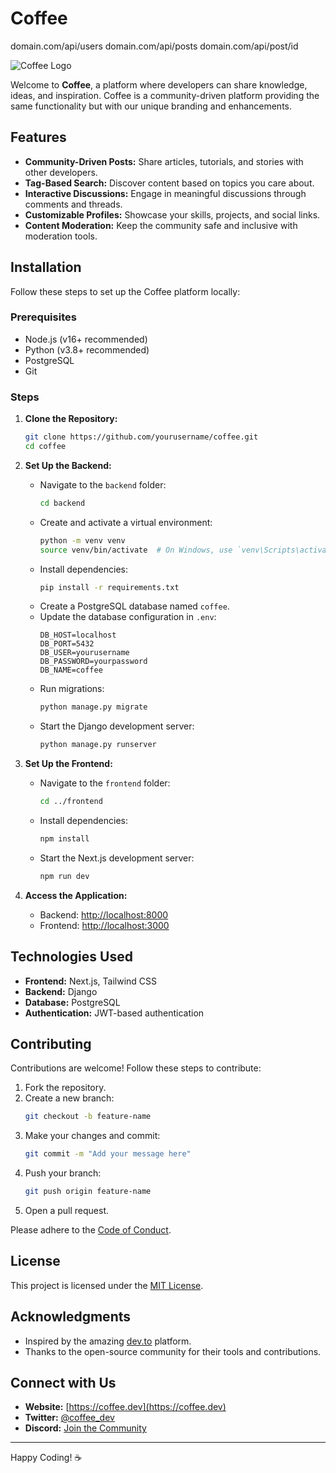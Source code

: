 # Coffee
domain.com/api/users
domain.com/api/posts
domain.com/api/post/id


![Coffee Logo](https://via.placeholder.com/200x80?text=Coffee)

Welcome to **Coffee**, a platform where developers can share knowledge, ideas, and inspiration. Coffee is a community-driven platform providing the same functionality but with our unique branding and enhancements.

## Features

- **Community-Driven Posts:** Share articles, tutorials, and stories with other developers.
- **Tag-Based Search:** Discover content based on topics you care about.
- **Interactive Discussions:** Engage in meaningful discussions through comments and threads.
- **Customizable Profiles:** Showcase your skills, projects, and social links.
- **Content Moderation:** Keep the community safe and inclusive with moderation tools.

## Installation

Follow these steps to set up the Coffee platform locally:

### Prerequisites

- Node.js (v16+ recommended)
- Python (v3.8+ recommended)
- PostgreSQL
- Git

### Steps

1. **Clone the Repository:**
   ```bash
   git clone https://github.com/yourusername/coffee.git
   cd coffee
   ```

2. **Set Up the Backend:**
   - Navigate to the `backend` folder:
     ```bash
     cd backend
     ```
   - Create and activate a virtual environment:
     ```bash
     python -m venv venv
     source venv/bin/activate  # On Windows, use `venv\Scripts\activate`
     ```
   - Install dependencies:
     ```bash
     pip install -r requirements.txt
     ```
   - Create a PostgreSQL database named `coffee`.
   - Update the database configuration in `.env`:
     ```
     DB_HOST=localhost
     DB_PORT=5432
     DB_USER=yourusername
     DB_PASSWORD=yourpassword
     DB_NAME=coffee
     ```
   - Run migrations:
     ```bash
     python manage.py migrate
     ```
   - Start the Django development server:
     ```bash
     python manage.py runserver
     ```

3. **Set Up the Frontend:**
   - Navigate to the `frontend` folder:
     ```bash
     cd ../frontend
     ```
   - Install dependencies:
     ```bash
     npm install
     ```
   - Start the Next.js development server:
     ```bash
     npm run dev
     ```

4. **Access the Application:**
   - Backend: [http://localhost:8000](http://localhost:8000)
   - Frontend: [http://localhost:3000](http://localhost:3000)

## Technologies Used

- **Frontend:** Next.js, Tailwind CSS
- **Backend:** Django
- **Database:** PostgreSQL
- **Authentication:** JWT-based authentication

## Contributing

Contributions are welcome! Follow these steps to contribute:

1. Fork the repository.
2. Create a new branch:
   ```bash
   git checkout -b feature-name
   ```
3. Make your changes and commit:
   ```bash
   git commit -m "Add your message here"
   ```
4. Push your branch:
   ```bash
   git push origin feature-name
   ```
5. Open a pull request.

Please adhere to the [Code of Conduct](CODE_OF_CONDUCT.md).

## License

This project is licensed under the [MIT License](LICENSE).

## Acknowledgments

- Inspired by the amazing [dev.to](https://dev.to) platform.
- Thanks to the open-source community for their tools and contributions.

## Connect with Us

- **Website:** [https://coffee.dev](https://coffee.dev)
- **Twitter:** [@coffee_dev](https://twitter.com/coffee_dev)
- **Discord:** [Join the Community](https://discord.gg/your-invite-code)

---

Happy Coding! ☕
